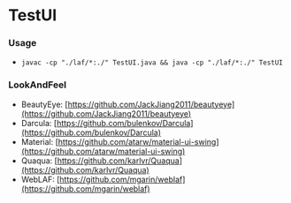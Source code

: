 # TestUI

### Usage
* `javac -cp "./laf/*:./" TestUI.java && java -cp "./laf/*:./" TestUI`

### LookAndFeel
* BeautyEye: [https://github.com/JackJiang2011/beautyeye](https://github.com/JackJiang2011/beautyeye)
* Darcula: [https://github.com/bulenkov/Darcula](https://github.com/bulenkov/Darcula)
* Material: [https://github.com/atarw/material-ui-swing](https://github.com/atarw/material-ui-swing)
* Quaqua: [https://github.com/karlvr/Quaqua](https://github.com/karlvr/Quaqua)
* WebLAF: [https://github.com/mgarin/weblaf](https://github.com/mgarin/weblaf)
